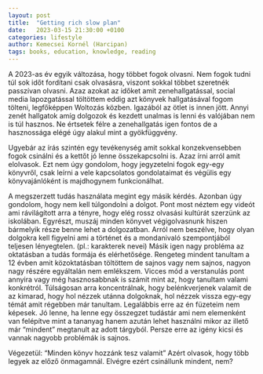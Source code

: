 ```yaml
---
layout: post
title:  "Getting rich slow plan"
date:   2023-03-15 21:30:00 +0100
categories: lifestyle
author: Kemecsei Kornél (Harcipan)
tags: books, education, knowledge, reading
---
```


A 2023-as év egyik változása, hogy többet fogok olvasni. Nem fogok tudni túl sok időt fordítani csak olvasásra, viszont sokkal többet szeretnék passzívan olvasni. Azaz azokat az időket amit zenehallgatással, social media lapozgatással töltöttem eddig azt könyvek hallgatásával fogom tölteni, legfőképpen Woltozás közben. Igazából az ötlet is innen jött. Annyi zenét hallgatok amíg dolgozok és kezdett unalmas is lenni és valójában nem is túl hasznos. Ne értsetek félre a zenehallgatás igen fontos de a hasznossága elégé úgy alakul mint a gyökfüggvény.

Ugyebár az írás szintén egy tevékenység amit sokkal konzekvensebben fogok csinálni és a kettőt jó lenne összekapcsolni is. Azaz írni arról amit elolvasok. Ezt nem úgy gondolom, hogy jegyzetelni fogok egy-egy könyvről, csak leírni a vele kapcsolatos gondolataimat és végülis egy könyvajánlóként is majdhogynem funkcionálhat.

A megszerzett tudás használata megint egy másik kérdés. Azonban úgy gondolom, hogy nem kell túlgondolni a dolgot. Pont most néztem egy videót ami rávilágított arra a tényre, hogy elég rossz olvasási kultúrát szerzünk az iskolában.
Egyrészt, muszáj minden könyvet végigolvasnunk hiszen bármelyik része benne lehet a dolgozatban. Arról nem beszélve, hogy olyan dolgokra kell figyelni ami a történet és a mondanivaló szempontjából teljesen lényegtelen. (pl.: karakterek nevei)
Másik igen nagy probléma az oktatásban a tudás formája és elérhetősége. Rengeteg mindent tanultam a 12 évben amit közoktatásban töltöttem de sajnos vagy nem sajnos, nagyon nagy részére egyáltalán nem emlékszem. Vicces mód a verstanulás pont annyira vagy még hasznosabbnak is számit mint az, hogy tanultam valami konkrétról. Túlságosan arra koncentrálnak, hogy belénkverjenek valamit de az kimarad, hogy hol nézzek utánna dolgoknak, hol nézzek vissza egy-egy témát amit régebben már tanultam. Legalábbis erre az én füzeteim nem képesek. Jó lenne, ha lenne egy összegzet tudástár ami nem elemenként van felépítve mint a tananyag hanem azután lehet használni mikor az illető már “mindent” megtanult az adott tárgyból. Persze erre az igény kicsi és vannak nagyobb problémák is sajnos.

Végezetül: “Minden könyv hozzánk tesz valamit” Azért olvasok, hogy több legyek az előző önmagamnál. Elvégre ezért csinállunk mindent, nem?